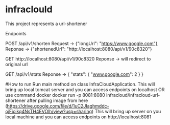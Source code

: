 # infraclould

This project represents a url-shortener

Endpoints

POST
/api/v1/shorten
Request -> {"longUrl": "https://www.google.com"}
Reponse -> {"shortenedUrl": "http://localhost:8080/api/v1/90c8320"}

GET
http://localhost:8080/api/v1/90c8320
Reponse -> will redirect to original url

GET
/api/v1/stats
Reponse -> {
    "stats": {
        "www.google.com": 2
    }
}

#How to run
Run main method on class InfraCloudApplication. This will bring up local tomcat server and you can access endpoints on localhost
OR
use command docker
docker run -p 8081:8080 infracloud/infracloud-url-shortener after pulling image from here (https://drive.google.com/file/d/1uC2JIaghmddc-ojFioikq4NsTH4EVOlh/view?usp=sharing)
This will bring up server on you local machine and you can access endpoints on http://localhost:8081
